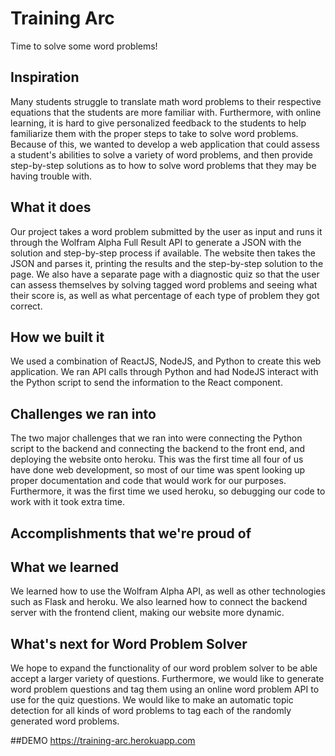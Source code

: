 # Training Arc
Time to solve some word problems!

## Inspiration
Many students struggle to translate math word problems to their respective equations that the students are more familiar with. Furthermore, with online learning, it is hard to give personalized feedback to the students to help familiarize them with the proper steps to take to solve word problems. Because of this, we wanted to develop a web application that could assess a student's abilities to solve a variety of word problems, and then provide step-by-step solutions as to how to solve word problems that they may be having trouble with.
## What it does
Our project takes a word problem submitted by the user as input and runs it through the Wolfram Alpha Full Result API to generate a JSON with the solution and step-by-step process if available. The website then takes the JSON and parses it, printing the results and the step-by-step solution to the page. We also have a separate page with a diagnostic quiz so that the user can assess themselves by solving tagged word problems and seeing what their score is, as well as what percentage of each type of problem they got correct.
## How we built it
We used a combination of ReactJS, NodeJS, and Python to create this web application. We ran API calls through Python and had NodeJS interact with the Python script to send the information to the React component.
## Challenges we ran into
The two major challenges that we ran into were connecting the Python script to the backend and connecting the backend to the front end, and deploying the website onto heroku. This was the first time all four of us have done web development, so most of our time was spent looking up proper documentation and code that would work for our purposes. Furthermore, it was the first time we used heroku, so debugging our code to work with it took extra time.
## Accomplishments that we're proud of

## What we learned
We learned how to use the Wolfram Alpha API, as well as other technologies such as Flask and heroku. We also learned how to connect the backend server with the frontend client, making our website more dynamic.
## What's next for Word Problem Solver
We hope to expand the functionality of our word problem solver to be able accept a larger variety of questions. Furthermore, we would like to generate word problem questions and tag them using an online word problem API to use for the quiz questions. We would like to make an automatic topic detection for all kinds of word problems to tag each of the randomly generated word problems.


##DEMO
https://training-arc.herokuapp.com
